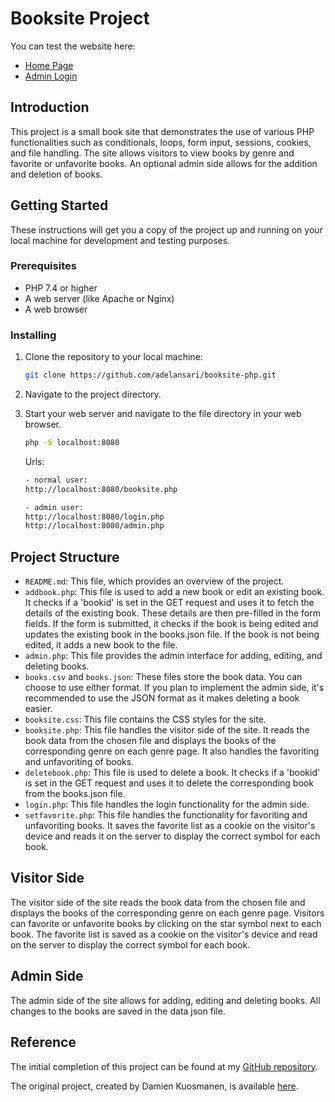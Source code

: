# Booksite Project

You can test the website here:

- [Home Page](http://adelansari.great-site.net/booksite.php)
- [Admin Login](http://adelansari.great-site.net/login.php)

## Introduction

This project is a small book site that demonstrates the use of various PHP functionalities such as conditionals, loops, form input, sessions, cookies, and file handling. The site allows visitors to view books by genre and favorite or unfavorite books. An optional admin side allows for the addition and deletion of books.

## Getting Started

These instructions will get you a copy of the project up and running on your local machine for development and testing purposes.

### Prerequisites

- PHP 7.4 or higher
- A web server (like Apache or Nginx)
- A web browser

### Installing

1. Clone the repository to your local machine:

   ```bash
   git clone https://github.com/adelansari/booksite-php.git
   ```

2. Navigate to the project directory.
3. Start your web server and navigate to the file directory in your web browser.

   ```bash
   php -S localhost:8080
   ```

   Urls:

   ```bash
   - normal user:
   http://localhost:8080/booksite.php

   - admin user:
   http://localhost:8080/login.php
   http://localhost:8080/admin.php
   ```

## Project Structure

- `README.md`: This file, which provides an overview of the project.
- `addbook.php`: This file is used to add a new book or edit an existing book. It checks if a 'bookid' is set in the GET request and uses it to fetch the details of the existing book. These details are then pre-filled in the form fields. If the form is submitted, it checks if the book is being edited and updates the existing book in the books.json file. If the book is not being edited, it adds a new book to the file.
- `admin.php`: This file provides the admin interface for adding, editing, and deleting books.
- `books.csv` and `books.json`: These files store the book data. You can choose to use either format. If you plan to implement the admin side, it's recommended to use the JSON format as it makes deleting a book easier.
- `booksite.css`: This file contains the CSS styles for the site.
- `booksite.php`: This file handles the visitor side of the site. It reads the book data from the chosen file and displays the books of the corresponding genre on each genre page. It also handles the favoriting and unfavoriting of books.
- `deletebook.php`: This file is used to delete a book. It checks if a 'bookid' is set in the GET request and uses it to delete the corresponding book from the books.json file.
- `login.php`: This file handles the login functionality for the admin side.
- `setfavorite.php`: This file handles the functionality for favoriting and unfavoriting books. It saves the favorite list as a cookie on the visitor's device and reads it on the server to display the correct symbol for each book.

## Visitor Side

The visitor side of the site reads the book data from the chosen file and displays the books of the corresponding genre on each genre page. Visitors can favorite or unfavorite books by clicking on the star symbol next to each book. The favorite list is saved as a cookie on the visitor's device and read on the server to display the correct symbol for each book.

## Admin Side

The admin side of the site allows for adding, editing and deleting books. All changes to the books are saved in the data json file.

## Reference

The initial completion of this project can be found at my [GitHub repository](https://github.com/adelansari/PHP_lessons/tree/main/lecture/basics/final_project/booksite).

The original project, created by Damien Kuosmanen, is available [here](https://github.com/jiivonen/PHP-booksite).
